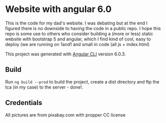 # Website with angular 6.0

This is the code for my dad's website. I was debating but at the end I figured there is no downside to having the code in a public repo.
I hope this repo is some use to others who consider building a (more or less) static website with bootstrap 5 and angular, which I find kind of cool, easy to deploy (we are running on 1and1 and small in code (all js + index.html)

This project was generated with [Angular CLI](https://github.com/angular/angular-cli) version 6.0.3.

## Build

Run `ng build --prod` to build the project, create a dist directory and ftp the tca )in my case) to the server - done!.


## Credentials

All pictures are from pixabay.com with propper CC license

